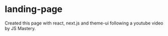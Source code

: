 # landing-page
Created this page with react, next.js and theme-ui following a youtube video by JS Mastery.
